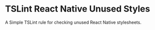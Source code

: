 # TSLint React Native Unused Styles

A Simple TSLint rule for checking unused React Native stylesheets.
